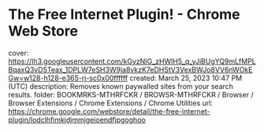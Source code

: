 # The Free Internet Plugin! - Chrome Web Store

cover: https://lh3.googleusercontent.com/kGvzNIG_zHWlH5_q_yJiBUgYQ9mLfMPLBqaxQ3vD5Teax_1DPLW7eSH3W9ja8vkzK7eDHStV3VexBWJo8VV6nWOkEGw=w128-h128-e365-rj-sc0x00ffffff
created: March 25, 2023 10:47 PM (UTC)
description: Removes known paywalled sites from your search results.
folder: BOOKMRKS-MTHRFCKR / BROWSR-MTHRFCKR / Browser / Browser Extensions / Chrome Extensions / Chrome Utilities
url: https://chrome.google.com/webstore/detail/the-free-internet-plugin/lodclhfimkjdjmmjgeioendfjpgoghoo